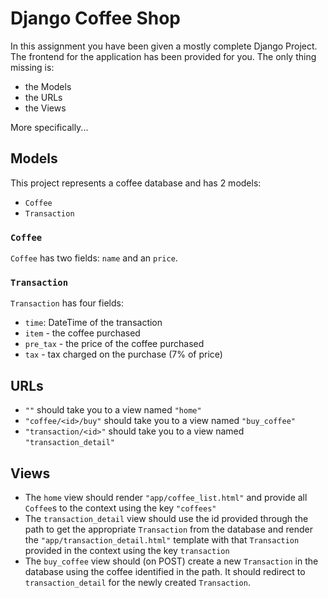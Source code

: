 # Django Coffee Shop

In this assignment you have been given a mostly complete Django Project.
The frontend for the application has been provided for you.
The only thing missing is:

- the Models
- the URLs
- the Views

More specifically...

## Models

This project represents a coffee database and has 2 models:

- `Coffee`
- `Transaction`

### `Coffee`

`Coffee` has two fields: `name` and an `price`.

### `Transaction`

`Transaction` has four fields:

- `time`: DateTime of the transaction
- `item` - the coffee purchased
- `pre_tax` - the price of the coffee purchased
- `tax` - tax charged on the purchase (7% of price)

## URLs

- `""` should take you to a view named `"home"`
- `"coffee/<id>/buy"` should take you to a view named `"buy_coffee"`
- `"transaction/<id>"` should take you to a view named `"transaction_detail"`

## Views

- The `home` view should render `"app/coffee_list.html"` and provide
  all `Coffee`s to the context using the key `"coffees"`
- The `transaction_detail` view should use the id provided through the path
  to get the appropriate `Transaction` from the database and render the
  `"app/transaction_detail.html"` template with that `Transaction` provided in the
  context using the key `transaction`
- The `buy_coffee` view should (on POST) create a new `Transaction` in the database
  using the coffee identified in the path.
  It should redirect to `transaction_detail` for the newly created `Transaction`.
